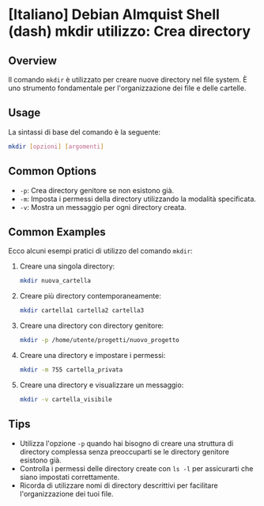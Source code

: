 # [Italiano] Debian Almquist Shell (dash) mkdir utilizzo: Crea directory

## Overview
Il comando `mkdir` è utilizzato per creare nuove directory nel file system. È uno strumento fondamentale per l'organizzazione dei file e delle cartelle.

## Usage
La sintassi di base del comando è la seguente:

```bash
mkdir [opzioni] [argomenti]
```

## Common Options
- `-p`: Crea directory genitore se non esistono già.
- `-m`: Imposta i permessi della directory utilizzando la modalità specificata.
- `-v`: Mostra un messaggio per ogni directory creata.

## Common Examples
Ecco alcuni esempi pratici di utilizzo del comando `mkdir`:

1. Creare una singola directory:
   ```bash
   mkdir nuova_cartella
   ```

2. Creare più directory contemporaneamente:
   ```bash
   mkdir cartella1 cartella2 cartella3
   ```

3. Creare una directory con directory genitore:
   ```bash
   mkdir -p /home/utente/progetti/nuovo_progetto
   ```

4. Creare una directory e impostare i permessi:
   ```bash
   mkdir -m 755 cartella_privata
   ```

5. Creare una directory e visualizzare un messaggio:
   ```bash
   mkdir -v cartella_visibile
   ```

## Tips
- Utilizza l'opzione `-p` quando hai bisogno di creare una struttura di directory complessa senza preoccuparti se le directory genitore esistono già.
- Controlla i permessi delle directory create con `ls -l` per assicurarti che siano impostati correttamente.
- Ricorda di utilizzare nomi di directory descrittivi per facilitare l'organizzazione dei tuoi file.